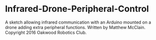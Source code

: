 # Infrared-Drone-Peripheral-Control
A sketch allowing infrared communication with an Arduino mounted on a drone adding extra peripheral functions.
Written by Matthew McClain.
Copyright 2016 Oakwood Robotics Club.
